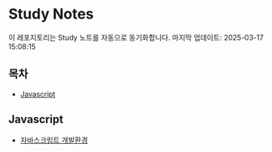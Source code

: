 # Study Notes

이 레포지토리는 Study 노트를 자동으로 동기화합니다. 마지막 업데이트: 2025-03-17 15:08:15

## 목차

- [Javascript](#javascript)


## Javascript

- [자바스크립트 개발환경](https://softourr.github.io/posts/javascript/%EC%9E%90%EB%B0%94%EC%8A%A4%ED%81%AC%EB%A6%BD%ED%8A%B8-%EA%B0%9C%EB%B0%9C%ED%99%98%EA%B2%BD/)
